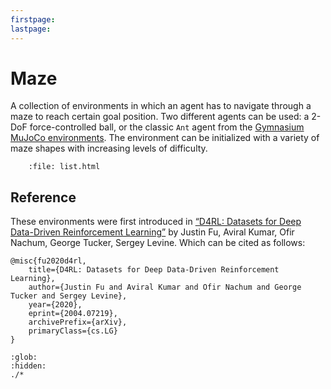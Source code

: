 ```yaml
---
firstpage:
lastpage:
---
```


# Maze

A collection of environments in which an agent has to navigate through a maze to reach certain goal position. Two different agents can be used: a 2-DoF force-controlled ball, or the classic `Ant` agent from the [Gymnasium MuJoCo environments](https://gymnasium.farama.org/environments/mujoco/ant/). The environment can be initialized with a variety of maze shapes with increasing levels of difficulty.

```{raw} html
    :file: list.html
```

## Reference

These environments were first introduced in [“D4RL: Datasets for Deep Data-Driven Reinforcement Learning”](https://arxiv.org/abs/2004.07219) by Justin Fu, Aviral Kumar, Ofir Nachum, George Tucker, Sergey Levine. Which can be cited as follows:

```
@misc{fu2020d4rl,
    title={D4RL: Datasets for Deep Data-Driven Reinforcement Learning},
    author={Justin Fu and Aviral Kumar and Ofir Nachum and George Tucker and Sergey Levine},
    year={2020},
    eprint={2004.07219},
    archivePrefix={arXiv},
    primaryClass={cs.LG}
}
```

```{toctree}
:glob:
:hidden:
./*
